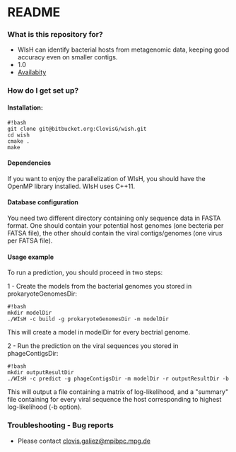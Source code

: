# README #


### What is this repository for? ###

* WIsH can identify bacterial hosts from metagenomic data, keeping good accuracy even on smaller contigs.
* 1.0
* [Availabity](https://bitbucket.org/ClovisG/wish)

### How do I get set up? ###

#### Installation: ####

```
#!bash
git clone git@bitbucket.org:ClovisG/wish.git
cd wish
cmake .
make
```


#### Dependencies ####
If you want to enjoy the parallelization of WIsH, you should have the OpenMP library installed. WIsH uses C++11.

#### Database configuration ####

You need two different directory containing only sequence data in FASTA format. One should contain your potential host genomes (one becteria per FATSA file), the other should contain the viral contigs/genomes (one virus per FATSA file).

#### Usage example ####
To run a prediction, you should proceed in two steps:

1 - Create the models from the bacterial genomes you stored in prokaryoteGenomesDir:
```
#!bash
mkdir modelDir
./WIsH -c build -g prokaryoteGenomesDir -m modelDir
```
This will create a model in modelDir for every bectrial genome.

2 - Run the prediction on the viral sequences you stored in phageContigsDir:

```
#!bash
mkdir outputResultDir
./WIsH -c predict -g phageContigsDir -m modelDir -r outputResultDir -b
```
This will output a file containing a matrix of log-likelihood, and a "summary" file containing for every viral sequence the host corresponding to highest log-likelihood (-b option).



### Troubleshooting - Bug reports ###

* Please contact clovis.galiez@mpibpc.mpg.de